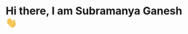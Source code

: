 
<h1 align="left">Hi there, I am Subramanya Ganesh <img src="https://raw.githubusercontent.com/ABSphreak/ABSphreak/master/gifs/Hi.gif" width="30px" /> </h1>
<!--
**subramanyaganesh/subramanyaganesh** is a ✨ _special_ ✨ repository because its `README.md` (this file) appears on your GitHub profile.

Here are some ideas to get you started:

- 🔭 I’m currently working on ...
- 🌱 I’m currently learning ...
- 👯 I’m looking to collaborate on ...
- 🤔 I’m looking for help with ...
- 💬 Ask me about ...
- 📫 How to reach me: ...
- 😄 Pronouns: ...
- ⚡ Fun fact: ...
-->
